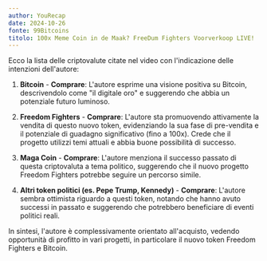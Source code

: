 ```yaml
---
author: YouRecap
date: 2024-10-26
fonte: 99Bitcoins
titolo: 100x Meme Coin in de Maak? FreeDum Fighters Voorverkoop LIVE!
---
```


Ecco la lista delle criptovalute citate nel video con l'indicazione delle intenzioni dell'autore:

1. **Bitcoin** - **Comprare**: L'autore esprime una visione positiva su Bitcoin, descrivendolo come "il digitale oro" e suggerendo che abbia un potenziale futuro luminoso.

2. **Freedom Fighters** - **Comprare**: L'autore sta promuovendo attivamente la vendita di questo nuovo token, evidenziando la sua fase di pre-vendita e il potenziale di guadagno significativo (fino a 100x). Crede che il progetto utilizzi temi attuali e abbia buone possibilità di successo.

3. **Maga Coin** - **Comprare**: L'autore menziona il successo passato di questa criptovaluta a tema politico, suggerendo che il nuovo progetto Freedom Fighters potrebbe seguire un percorso simile.

4. **Altri token politici (es. Pepe Trump, Kennedy)** - **Comprare**: L'autore sembra ottimista riguardo a questi token, notando che hanno avuto successi in passato e suggerendo che potrebbero beneficiare di eventi politici reali.

In sintesi, l'autore è complessivamente orientato all'acquisto, vedendo opportunità di profitto in vari progetti, in particolare il nuovo token Freedom Fighters e Bitcoin.
